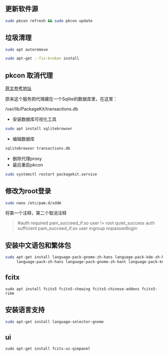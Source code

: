 ## 更新软件源

```bash
sudo pkcon refresh && sudo pkcon update
```

## 垃圾清理

```bash
sudo apt autoremove
```
```bash
sudo apt-get --fix-broken install
```

## pkcon 取消代理

[原文参考地址](https://www.jianshu.com/p/4bd3c3be978f)

原来这个服务把代理藏在一个Sqlite的数据库里，在这里：

/var/lib/PackageKit/transactions.db

- 安装数据库可视化工具

```bash
sudo apt install sqlitebrowser
```

- 编辑数据库

```bash
sqlitebrowser transactions.db
```
- 删除代理proxy
- 最后重启pkcon

```bash
sudo systemctl restart packagekit.service
```

## 修改为root登录

```bash
sudo nano /etc/pam.d/sddm
```
将第一个注释，第二个取消注释

> #auth    required        pam_succeed_if.so user != root quiet_success
   auth    sufficient      pam_succeed_if.so user ingroup nopasswdlogin	

## 安装中文语包和繁体包

```bash
sudo apt-get install language-pack-gnome-zh-hans language-pack-kde-zh-hans\
	 language-pack-zh-hans language-pack-gnome-zh-hant language-pack-kde-zh-hant language-pack-zh-hant
```

## fcitx 

```
sudo apt install fcitx5 fcitx5-chewing fcitx5-chinese-addons fcitx5-rime

```
## 安装语言支持

```bash
sudo apt-get install language-selector-gnome
```

## ui
```bahs
sudo apt-get install fcitx-ui-qimpanel
```
